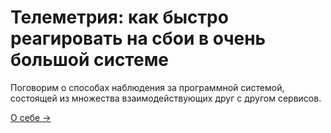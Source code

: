 # Телеметрия: как быстро реагировать на сбои в очень большой системе

Поговорим о способах наблюдения за программной системой, состоящей из множества взаимодействующих друг с другом
сервисов.

[О себе →](./presentation/0-1-about-speaker.md)
